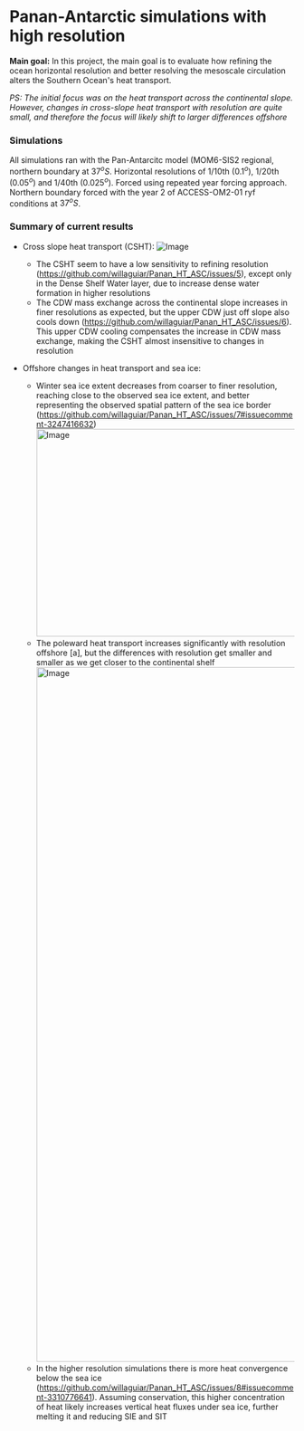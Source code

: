 # Panan-Antarctic simulations with high resolution
**Main goal:** In this project, the main goal is to evaluate how refining the ocean horizontal resolution and better resolving the mesoscale circulation alters the Southern Ocean's heat transport.

*PS: The initial focus was on the heat transport across the continental slope. However, changes in cross-slope heat transport with resolution are quite small, and therefore the focus will likely shift to larger differences offshore*

### Simulations
All simulations ran with the Pan-Antarcitc model (MOM6-SIS2 regional, northern boundary at $37^oS$. Horizontal resolutions of 1/10th ($0.1^o$), 1/20th ($0.05^o$) and 1/40th ($0.025^o$). Forced using repeated year forcing approach. Northern boundary forced with the year 2 of ACCESS-OM2-01 ryf conditions at $37^oS$.


### Summary of current results
- Cross slope heat transport (CSHT):
![Image](https://github.com/user-attachments/assets/089206c1-036a-4837-bbb4-d971cc2de852)
  - The CSHT seem to have a low sensitivity to refining resolution (https://github.com/willaguiar/Panan_HT_ASC/issues/5), except only in the Dense Shelf Water layer, due to increase dense water formation in higher resolutions
  - The CDW mass exchange across the continental slope increases in finer resolutions as expected, but the upper CDW just off slope also cools down (https://github.com/willaguiar/Panan_HT_ASC/issues/6). This upper CDW cooling compensates the increase in CDW mass exchange, making the CSHT almost insensitive to changes in resolution
 
    
- Offshore changes in heat transport and sea ice:
    - Winter sea ice extent decreases from coarser to finer resolution, reaching close to the observed sea ice extent, and better representing the observed spatial pattern of the sea ice border (https://github.com/willaguiar/Panan_HT_ASC/issues/7#issuecomment-3247416632) <img width="1347" height="367" alt="Image" src="https://github.com/user-attachments/assets/513c596c-5e06-4693-a67d-0cdafc684b1e" />
    - The poleward heat transport increases significantly with resolution offshore [a], but the differences with resolution get smaller and smaller as we get closer to the continental shelf <img width="3037" height="1228" alt="Image" src="https://github.com/user-attachments/assets/83bbf143-130e-4012-89d9-608807205580" />
    - In the higher resolution simulations there is more heat convergence below the sea ice (https://github.com/willaguiar/Panan_HT_ASC/issues/8#issuecomment-3310776641). Assuming conservation, this higher concentration of heat likely increases vertical heat fluxes under sea ice, further melting it and reducing SIE and SIT




   
